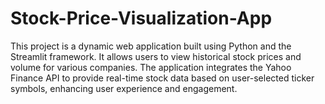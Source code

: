 # Stock-Price-Visualization-App
This project is a dynamic web application built using Python and the Streamlit framework. It allows users to view historical stock prices and volume for various companies. The application integrates the Yahoo Finance API to provide real-time stock data based on user-selected ticker symbols, enhancing user experience and engagement.
